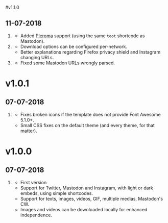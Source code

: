 #v1.1.0
## 11-07-2018

1. [](#new)
    * Added [Pleroma](https://pleroma.social) support (using the same `toot` shortcode as Mastodon).
1. [](#improved)
    * Download options can be configured per-network.
    * Better explanations regarding Firefox privacy shield and Instagram changing URLs.
1. [](#bugfix)
    * Fixed some Mastodon URLs wrongly parsed.

# v1.0.1
## 07-07-2018

1. [](#bugfix)
    * Fixes broken icons if the template does not provide Font Awesome 5.1.0+.
    * Small CSS fixes on the default theme (and every theme, for that matter).

# v1.0.0
##  07-07-2018

1. [](#new)
    * First version
    * Support for Twitter, Mastodon and Instagram, with light or dark embeds, using simple shortcodes.
    * Support for texts, images, videos, GIF, multiple medias, Mastodon's CW.
    * Images and videos can be downloaded locally for enhanced independence.
